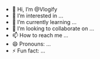 - 👋 Hi, I’m @Vlogify
- 👀 I’m interested in ...
- 🌱 I’m currently learning ...
- 💞️ I’m looking to collaborate on ...
- 📫 How to reach me ...
- 😄 Pronouns: ...
- ⚡ Fun fact: ...

<!---
Vlogify/Vlogify is a ✨ special ✨ repository because its `README.md` (this file) appears on your GitHub profile.
You can click the Preview link to take a look at your changes.
--->
